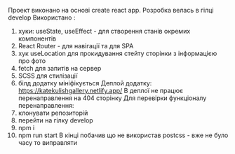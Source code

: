 Проект виконано на основі create react app. Розробка велась в гілці develop
Використано :
1) хуки: useState, useEffect - для створення станів окремих компонентів
2) React Router - для навігації та для SPA 
3) хук useLocation для прокидування стейту сторінки з інформацією про фото
4) fetch для запитів на сервер
5) SCSS для стилізації
6) білд додатку мініфікується
Деплой додатку: https://katekulishgallery.netlify.app/
В деплої не працює перенаправлення на 404 сторінку
Для перевірки функціоналу перенаправлення:
1) клонувати репозиторій
2) перейти на гілку develop
3) npm i
4) npm run start
В кінці побачив що не використав postcss - вже не було часу то виправляти
